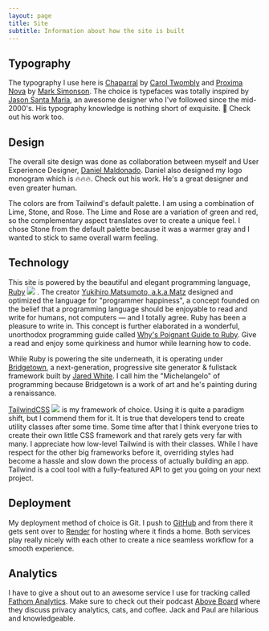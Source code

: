 ```yaml
---
layout: page
title: Site
subtitle: Information about how the site is built
---
```


## Typography

The typography I use here is [Chaparral](https://fonts.adobe.com/fonts/chaparral) by [Carol Twombly](https://fonts.adobe.com/designers/carol-twombly) and [Proxima Nova](https://fonts.adobe.com/fonts/proxima-nova) by [Mark Simonson](https://fonts.adobe.com/designers/mark-simonson). The choice is typefaces was totally inspired by [Jason Santa Maria](https://jasonsantamaria.com/about/), an awesome designer who I've followed since the mid-2000's. His typography knowledge is nothing short of exquisite. 🤌 Check out his work too.

## Design

The overall site design was done as collaboration between myself and User Experience Designer, [Daniel Maldonado](http://danielmdesigns.com). Daniel also designed my logo monogram which is 🔥🔥🔥. Check out his work. He's a great designer and even greater human. 

The colors are from Tailwind's default palette. I am using a combination of Lime, Stone, and Rose. The Lime and Rose are a variation of green and red, so the complementary aspect translates over to create a unique feel. I chose Stone from the default palette because it was a warmer gray and I wanted to stick to same overall warm feeling.

## Technology

This site is powered by the beautiful and elegant programming language, [Ruby](https://www.ruby-lang.org/en/) <img class="w-4 ml-1 inline-block align-text-top" src="{{ '/images/ruby.svg' | relative_url }}"/> . The creator [Yukihiro Matsumoto, a.k.a Matz](https://github.com/matz) designed and optimized the language for "programmer happiness", a concept founded on the belief that a programming language should be enjoyable to read and write for humans, not computers — and I totally agree. Ruby has been a pleasure to write in. This concept is further elaborated in a wonderful, unorthodox programming guide called [Why's Poignant Guide to Ruby](https://poignant.guide/). Give a read and enjoy some quirkiness and humor while learning how to code.

While Ruby is powering the site underneath, it is operating under [Bridgetown](https://bridgetownrb.com), a next-generation, progressive site generator & fullstack framework built by [Jared White](https://jaredwhite.com/). I call him the "Michelangelo" of programming because Bridgetown is a work of art and he's painting during a renaissance.

[TailwindCSS](https://tailwindcss.com) <img class="inline-block w-6 align-text-top" src="{{ '/images/tailwindcss.svg' | relative_url }}"/> is my framework of choice. Using it is quite a paradigm shift, but I commend them for it. It is true that developers tend to create utility classes after some time. Some time after that I think everyone tries to create their own little CSS framework and that rarely gets very far with many. I appreciate how low-level Tailwind is with their classes. While I have respect for the other big frameworks before it, overriding styles had become a hassle and slow down the process of actually building an app. Tailwind is a cool tool with a fully-featured API to get you going on your next project.

## Deployment

My deployment method of choice is Git. I push to [GitHub](https://github.com) and from there it gets sent over to [Render](https://render.com) for hosting where it finds a home. Both services play really nicely with each other to create a nice seamless workflow for a smooth experience.

## Analytics

I have to give a shout out to an awesome service I use for tracking called [Fathom Analytics](https://usefathom.com). Make sure to check out their podcast [Above Board](https://usefathom.com/above-board) where they discuss privacy analytics, cats, and coffee. Jack and Paul are hilarious and knowledgeable.


